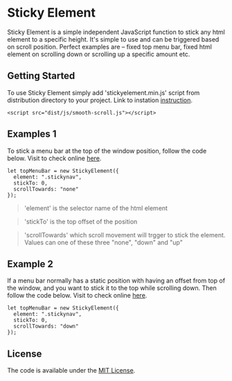 # Sticky Element
Sticky Element is a simple independent JavaScript function to stick any html element to a specific height. It's simple to use and can be triggered based on scroll position. Perfect examples are – fixed top menu bar, fixed html element on scrolling down or scrolling up a specific amount etc.

## Getting Started
To use Sticky Element simply add 'stickyelement.min.js' script from distribution directory to your project. Link to instation [instruction](https://jaberibnemahboob.github.io/sticky-element/).
```
<script src="dist/js/smooth-scroll.js"></script>
```

## Examples 1
To stick a menu bar at the top of the window position, follow the code below. Visit to check online [here](https://jaberibnemahboob.github.io/sticky-element/example1.html).
```
let topMenuBar = new StickyElement({
  element: ".stickynav",
  stickTo: 0,
  scrollTowards: "none"
});
```
> 'element' is the selector name of the html element

> 'stickTo' is the top offset of the position

> 'scrollTowards' which scroll movement will trgger to stick the element. Values can one of these three "none", "down" and "up"


## Example 2
If a menu bar normally has a static position with having an offset from top of the window, and you want to stick it to the top while scrolling down. Then follow the code below. Visit to check online [here](https://jaberibnemahboob.github.io/sticky-element/example2.html). 
```
let topMenuBar = new StickyElement({
  element: ".stickynav",
  stickTo: 0,
  scrollTowards: "down"
});
```

## License
The code is available under the [MIT License](LICENSE).